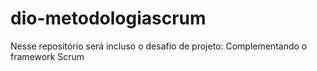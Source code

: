 # dio-metodologiascrum
Nesse repositório será incluso o desafio de projeto: Complementando o framework Scrum
